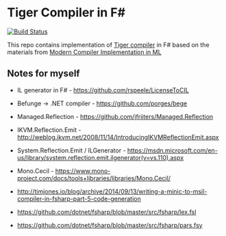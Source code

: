 Tiger Compiler in F#
====================================

[![Build Status](https://sergeytihon.visualstudio.com/Tiger/_apis/build/status/sergey-tihon.Tiger?branchName=master)](https://sergeytihon.visualstudio.com/Tiger/_build/latest?definitionId=6&branchName=master)

This repo contains implementation of [Tiger compiler](https://www.lrde.epita.fr/~tiger/tiger.split/index.html#SEC_Contents) in F#
based on the materials from [Modern Compiler Implementation in ML](http://www.cs.princeton.edu/~appel/modern/ml/project.html)

Notes for myself
----------------

- IL generator in F# - https://github.com/rspeele/LicenseToCIL
- Befunge → .NET compiler - https://github.com/porges/bege
- Managed.Reflection - https://github.com/jfrijters/Managed.Reflection
- IKVM.Reflection.Emit - http://weblog.ikvm.net/2008/11/14/IntroducingIKVMReflectionEmit.aspx
- System.Reflection.Emit / ILGenerator - https://msdn.microsoft.com/en-us/library/system.reflection.emit.ilgenerator(v=vs.110).aspx
- Mono.Cecil - https://www.mono-project.com/docs/tools+libraries/libraries/Mono.Cecil/
- http://timjones.io/blog/archive/2014/09/13/writing-a-minic-to-msil-compiler-in-fsharp-part-5-code-generation


- https://github.com/dotnet/fsharp/blob/master/src/fsharp/lex.fsl
- https://github.com/dotnet/fsharp/blob/master/src/fsharp/pars.fsy

